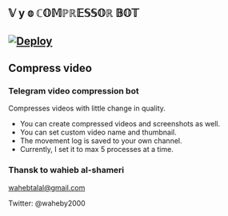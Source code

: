 ## 𝕍 y 𝕠 ℂ𝕆𝕄ℙℝ𝔼𝕊𝕊𝕆ℝ 𝔹𝕆𝕋

[![Deploy](https://www.herokucdn.com/deploy/button.png)](https://heroku.com/deploy?template=https://github.com/wahebtalal/VideoCompressBot)
---
## Compress video

### Telegram video compression bot
Compresses videos with little change in quality.
- You can create compressed videos and screenshots as well.
- You can set custom video name and thumbnail.
- The movement log is saved to your own channel.
- Currently, I set it to max 5 processes at a time.




### Thansk to wahieb al-shameri

wahebtalal@gmail.com

Twitter: @waheby2000
